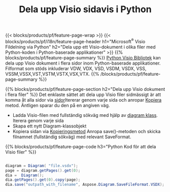﻿---
title: Dela upp Visio sidavis i Python
url: /sv/python-java/splitter/
description: Python källkoder som förklarar hur du delar upp Microsoft Visio filer i flera filer i Python program
---
{{< blocks/products/pf/feature-page-wrap >}}
{{< blocks/products/pf/i18n/feature-page-header h1="Microsoft<sup>&reg;</sup> Visio Fildelning via Python" h2="Dela upp ett Visio-dokument i olika filer med Python-koden i Python-baserade applikationer" >}}
{{% blocks/products/pf/feature-page-summary %}}
[Python Visio Bibliotek](/diagram/python-java/) kan dela upp Visio dokument i flera sidor inom Python-baserade applikationer. Filformat som stöds inkluderar VDW, VDX, VSD, VSDM, VSDX, VSS, VSSM,VSSX,VST,VSTM,VSTX,VSX,VTX.
{{% /blocks/products/pf/feature-page-summary %}}

{{% blocks/products/pf/feature-page-section h2="Dela upp Visio dokument i flera filer" %}}
Det enklaste sättet att dela upp Visio filer sidmässigt är att komma åt alla sidor via [sidor](https://reference.aspose.com/diagram/python-java/asposediagram.api/diagram#Pages)Itererar genom varje sida och anropar [Kopiera](https://reference.aspose.com/diagram/python-java/asposediagram.api/page#copy(com.aspose.diagram.Page)) metod. Äntligen sparar du den på en angiven väg. 

+ Ladda Visio-filen med fullständig sökväg med hjälp av [diagram klass](https://reference.aspose.com/diagram/python-java/asposediagram.api/diagram).
Iterera genom varje sida
+ Skapa ett nytt Diagram-klassobjekt
+ Kopiera sidan via [Kopieringsmetod](https://reference.aspose.com/diagram/python-java/asposediagram.api/page#copy(com.aspose.diagram.Page))
Anropa save()-metoden och skicka filnamnet (fullständig sökväg) med relevant SaveFormat.

{{% blocks/products/pf/feature-page-code h3="Python Kod för att dela Visio filer" %}}

```cs

diagram = Diagram( "file.vsdx");
page = diagram.getPages().get(0);
dia =  Diagram();
dia.getPages().get(0).copy(page);
dia.save("outpath_with_filename", Aspose.Diagram.SaveFileFormat.VSDX);  


```
